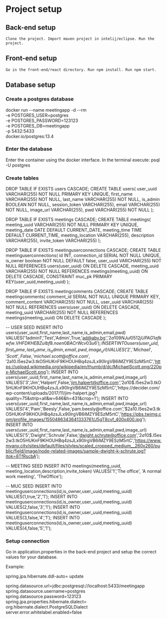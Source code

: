 # Project setup

## Back-end setup

    Clone the project. Import maven project in intelij/eclipse. Run the project.

## Front-end setup

    Go in the front-end/react directory. Run npm install. Run npm start.

## Database setup

### Create a postgres database

docker run --name meetingapp -d --rm \
  -e POSTGRES_USER=postgres \
  -e POSTGRES_PASSWORD=123123 \
  -e POSTGRES_DB=meetingapp \
  -p 5432:5433\
  docker.io/postgres:13.4

### Enter the database

Enter the container using the docker interface. In the terminal execute: psql -U postgres

### Create tables

DROP TABLE IF EXISTS users CASCADE;
CREATE TABLE users(
user_uuid VARCHAR(255) NOT NULL PRIMARY KEY UNIQUE,
    first_name VARCHAR(255) NOT NULL,
    last_name VARCHAR(255) NOT NULL,
    is_admin BOOLEAN NOT NULL,
    session_token VARCHAR(255),
    email VARCHAR(255) NOT NULL,
	image_url VARCHAR(255),
    pwd VARCHAR(255) NOT NULL
);

DROP TABLE IF EXISTS meetings CASCADE;
CREATE TABLE meetings(
    meeting_uuid VARCHAR(255) NOT NULL PRIMARY KEY UNIQUE,
    meeting_date DATE DEFAULT CURRENT_DATE,
    meeting_time TIME DEFAULT CURRENT_TIME,
    meeting_location VARCHAR(255),
    description VARCHAR(255),
    invite_token VARCHAR(255)
);

DROP TABLE IF EXISTS meetinguserconnections CASCADE;
CREATE TABLE meetinguserconnections(
	id INT,
    connection_id SERIAL NOT NULL UNIQUE,
    is_owner boolean NOT NULL DEFAULT false,
    user_uuid VARCHAR(255) NOT NULL REFERENCES users(user_uuid) ON DELETE CASCADE,
    meeting_uuid VARCHAR(255) NOT NULL REFERENCES meetings(meeting_uuid) ON DELETE CASCADE,
    CONSTRAINT muc_pk PRIMARY KEY(user_uuid,meeting_uuid)
);

DROP TABLE IF EXISTS meetingcomments CASCADE;
CREATE TABLE meetingcomments(
    comment_id SERIAL NOT NULL UNIQUE PRIMARY KEY,
    comment_content VARCHAR(255) NOT NULL,
    user_uuid VARCHAR(255) NOT NULL REFERENCES users(user_uuid) ON DELETE CASCADE,
    meeting_uuid VARCHAR(255) NOT NULL REFERENCES meetings(meeting_uuid) ON DELETE CASCADE
);

-- USER SEED
INSERT INTO users(user_uuid,first_name,last_name,is_admin,email,pwd) VALUES('1admin1','Test','Admin',True,'ad@abv.bg','$2a$10$9NJul0512jUPAG1afkwfw.VHFDKHEBZuIbf8.noen0BACrWcv03u6');
INSERT INTO users(user_uuid,first_name,last_name,is_admin,email,pwd,image_url) VALUES('2','Michael','Scott',False,'michael.scott@office.com','$2a$10$.l5es2w3.tkO5HUKnF9KHOUHBq4zsJLx90IrgVB6iMZY9ESzM5rtC','https://upload.wikimedia.org/wikipedia/en/thumb/d/dc/MichaelScott.png/220px-MichaelScott.png');
INSERT INTO users(user_uuid,first_name,last_name,is_admin,email,pwd,image_url) VALUES('3','Jim','Halpert',False,'jim.halpert@office.com','$2a$10$.l5es2w3.tkO5HUKnF9KHOUHBq4zsJLx90IrgVB6iMZY9ESzM5rtC','https://decider.com/wp-content/uploads/2017/11/jim-halpert.jpg?quality=75&strip=all&w=646&h=431&crop=1');
INSERT INTO users(user_uuid,first_name,last_name,is_admin,email,pwd,image_url) VALUES('4','Pam','Beesly',False,'pam.beesly@office.com','$2a$10$.l5es2w3.tkO5HUKnF9KHOUHBq4zsJLx90IrgVB6iMZY9ESzM5rtC','https://pbs.twimg.com/profile_images/1550486343641333761/J5gT8cvf_400x400.jpg');
INSERT INTO users(user_uuid,first_name,last_name,is_admin,email,pwd,image_url) VALUES('5','Dwight','Schrute',False,'dwight.schrute@office.com','$2a$10$.l5es2w3.tkO5HUKnF9KHOUHBq4zsJLx90IrgVB6iMZY9ESzM5rtC','https://www.myany.city/sites/default/files/styles/scaled_cropped_medium__260x260/public/field/image/node-related-images/sample-dwight-k-schrute.jpg?itok=8TfRscbA');

-- MEETING SEED
INSERT INTO meetings(meeting_uuid, meeting_location,description,invite_token) VALUES('1','The office', 'A normal work meeting', 'TheOffice');

-- MUC SEED
INSERT INTO meetinguserconnections(id,is_owner,user_uuid,meeting_uuid) VALUES(1,true,'2','1');
INSERT INTO meetinguserconnections(id,is_owner,user_uuid,meeting_uuid) VALUES(2,false,'3','1');
INSERT INTO meetinguserconnections(id,is_owner,user_uuid,meeting_uuid) VALUES(3,false,'4','1');
INSERT INTO meetinguserconnections(id,is_owner,user_uuid,meeting_uuid) VALUES(4,false,'5','1');


### Setup connection

Go in application.properties in the back-end project and setup the correct values for your database.

Example: 

spring.jpa.hibernate.ddl-auto= update

spring.datasource.url=jdbc:postgresql://localhost:5433/meetingapp
spring.datasource.username=postgres
spring.datasource.password=123123
spring.jpa.properties.hibernate.dialect= org.hibernate.dialect.PostgreSQLDialect
server.error.whitelabel.enabled=false
